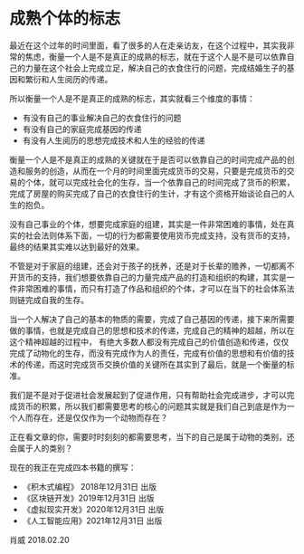# 成熟个体的标志

最近在这个过年的时间里面，看了很多的人在走亲访友，在这个过程中，其实我非常的焦虑，衡量一个人是不是真正的成熟的标志，就在于这个人是不是可以依靠自己的力量在这个社会上完成立足，解决自己的衣食住行的问题，完成结婚生子的基因和繁衍和人生阅历的传递。

所以衡量一个人是不是真正的成熟的标志，其实就看三个维度的事情：

- 有没有自己的事业解决自己的衣食住行的问题
- 有没有自己的家庭完成基因的传递
- 有没有人生阅历的思想完成技术和人生的经验的传递

衡量一个人是不是真正的成熟的关键就在于是否可以依靠自己的时间完成产品的创造和服务的创造，从而在一个月的时间里面完成货币的交易，只要是完成货币的交易的个体，就可以完成社会化的生存，当一个依靠自己的时间完成了货币的积累，完成了房屋的购买完成了自己的衣食住行的生计，才有这个资格开始谈论自己的人生的抱负。

没有自己事业的个体，想要完成家庭的组建，其实是一件非常困难的事情，处在真实的社会法则体系下面，一切的行为都需要使用货币完成支持，没有货币的支持，最终的结果其实难以达到最好的效果。

不管是对于家庭的组建，还会对于孩子的抚养，还是对于长辈的赡养，一切都离不开货币的支持，我们想要依靠自己的力量完成产品的打造和组织的构建，其实是一件非常困难的事情，而只有打造了作品和组织的个体，才可以在当下的社会体系法则链完成自我的生存。

当一个人解决了自己的基本的物质的需要，完成了自己基因的传递，接下来所需要做的事情，也就是完成自己的思想和技术的传递，完成自己的精神的超越，所以在这个精神超越的过程中， 有绝大多数人都没有完成自己的价值创造和传递，仅仅完成了动物化的生存，而没有完成作为人的责任，完成有价值的思想和有价值的技术的传递，而这时完成货币交换价值的关键所在其实到了最后，就是一个衡量的标准。

我们是不是对于促进社会发展起到了促进作用，只有帮助社会完成进步，才可以完成货币的积累，所以我们都需要思考的核心的问题其实就是我们自己到底是作为一个人而存在，还是仅仅作为一个动物而存在？

正在看文章的你，需要时时刻刻的都需要思考，当下的自己是属于动物的类别，还会属于人的类别？

现在的我正在完成四本书籍的撰写：
- 《积木式编程》 2018年12月31日 出版
- 《区块链开发》2019年12月31日 出版
- 《虚拟现实开发》2020年12月31日 出版
- 《人工智能应用》2021年12月31日 出版


肖威
2018.02.20
